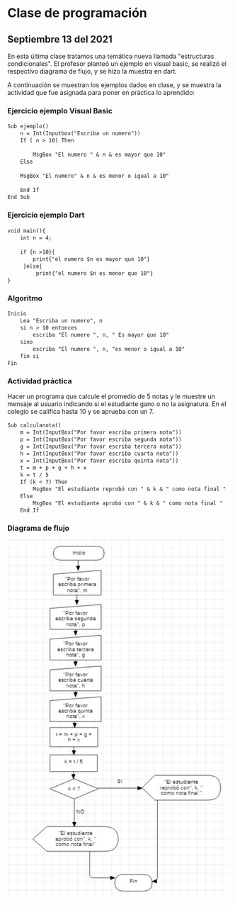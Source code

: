 # Clase de programación

## Septiembre 13 del 2021

En esta última clase tratamos una temática nueva llamada "estructuras condicionales". El profesor planteó un ejemplo en visual basic, se realizó el respectivo diagrama de flujo, y se hizo la muestra en dart. 

A continuación se muestran los ejemplos dados en clase, y se muestra la actividad que fue asignada para poner en práctica lo aprendido:



### Ejercicio ejemplo Visual Basic

```
Sub ejemplo()
    n = Int(Inputbox("Escriba un numero"))
    If ( n > 10) Then

        MsgBox "El numero " & n & es mayor que 10"
    Else

    MsgBox "El numero" & n & es menor o igual a 10"

    End If
End Sub
```


### Ejercicio ejemplo Dart

```
void main(){
    int n = 4;

    if {n >10}{
        print{"el numero $n es mayor que 10"}
     }else{
         print{"el numero $n es menor que 10"}
}
```


### Algoritmo

```
Inicio
    Lea "Escriba un numero", n
    si n > 10 entonces
        escriba "El numero ", n, " Es mayor que 10"
    sino
        escriba "El numero ", n, "es menor o igual a 10"
    fin si
Fin
```

### Actividad práctica

Hacer un programa que calcule el promedio de 5 notas y le muestre un mensaje
al usuario indicando si el estudiante gano o no la asignatura. En el colegio se califica hasta 10 y se aprueba con un 7.

```
Sub calculanota()
    m = Int(InputBox("Por favor escriba primera nota"))
    p = Int(InputBox("Por favor escriba segunda nota"))
    g = Int(InputBox("Por favor escriba tercera nota"))
    h = Int(InputBox("Por favor escriba cuarta nota"))
    x = Int(InputBox("Por favor escriba quinta nota"))
    t = m + p + g + h + x
    k = t / 5
    If (k < 7) Then
        MsgBox "El estudiante reprobó con " & k & " como nota final "
    Else
        MsgBox "El estudiante aprobó con " & k & " como nota final "
    End If
```

### Diagrama de flujo

<img src="img/Diagrama 3.JPG" width="500">

